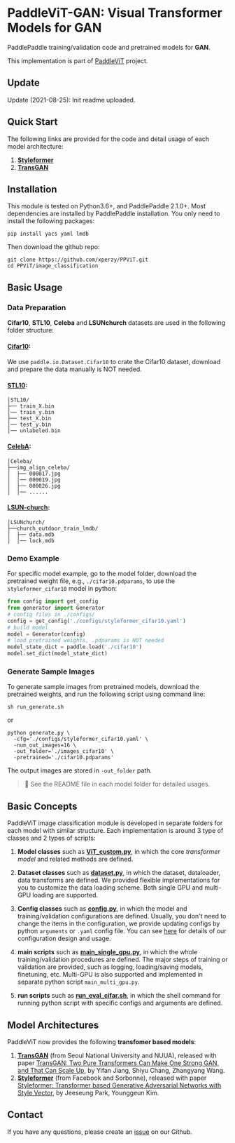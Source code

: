 # PaddleViT-GAN: Visual Transformer Models for GAN
PaddlePaddle training/validation code and pretrained models for **GAN**.

This implementation is part of [PaddleViT](https://github.com/xperzy/PPViT/tree/master) project.

## Update 
Update (2021-08-25): Init readme uploaded.

## Quick Start

 The following links are provided for the code and detail usage of each model architecture:
1. **[Styleformer](https://github.com/xperzy/PPViT/tree/develop/gan/Styleformer)**
2. **[TransGAN](https://github.com/xperzy/PPViT/tree/develop/gan/transGAN)**


## Installation
This module is tested on Python3.6+, and PaddlePaddle 2.1.0+. Most dependencies are installed by PaddlePaddle installation. You only need to install the following packages:
```shell
pip install yacs yaml lmdb
```
Then download the github repo:
```shell
git clone https://github.com/xperzy/PPViT.git
cd PPViT/image_classification
```

## Basic Usage
### Data Preparation
**Cifar10**, **STL10**, **Celeba** and **LSUNchurch** datasets are used in the following folder structure:
#### [Cifar10](https://www.cs.toronto.edu/~kriz/cifar.html):
   
   We use `paddle.io.Dataset.Cifar10` to crate the Cifar10 dataset, download and prepare the data manually is NOT needed.
#### [STL10](https://cs.stanford.edu/~acoates/stl10/):
```
│STL10/
├── train_X.bin
│── train_y.bin
├── test_X.bin
│── test_y.bin
│── unlabeled.bin
```
#### [CelebA](https://mmlab.ie.cuhk.edu.hk/projects/CelebA.html):
```
│Celeba/
├──img_align_celeba/
│  ├── 000017.jpg
│  │── 000019.jpg
│  ├── 000026.jpg
│  │── ......
```
#### [LSUN-church](https://www.yf.io/p/lsun):
```
│LSUNchurch/
├──church_outdoor_train_lmdb/
│  ├── data.mdb
│  │── lock.mdb
```
### Demo Example
For specific model example, go to the model folder, download the pretrained weight file, e.g., `./cifar10.pdparams`, to use the `styleformer_cifar10` model in python:
```python
from config import get_config
from generator import Generator
# config files in ./configs/
config = get_config('./configs/styleformer_cifar10.yaml')
# build model
model = Generator(config)
# load pretrained weights, .pdparams is NOT needed
model_state_dict = paddle.load('./cifar10')
model.set_dict(model_state_dict)
```

### Generate Sample Images
To generate sample images from pretrained models, download the pretrained weights, and run the following script using command line:
```shell
sh run_generate.sh
```
or 
```shell
python generate.py \
  -cfg='./configs/styleformer_cifar10.yaml' \
  -num_out_images=16 \
  -out_folder='./images_cifar10' \
  -pretrained='./cifar10.pdparams'
```
The output images are stored in `-out_folder` path.

> :robot: See the README file in each model folder for detailed usages.

## Basic Concepts
PaddleViT image classification module is developed in separate folders for each model with similar structure. Each implementation is around 3 type of classes and 2 types of scripts:
1. **Model classes** such as **[ViT_custom.py](https://github.com/xperzy/PPViT/blob/develop/gan/transGAN/models/ViT_custom.py)**, in which the core *transformer model* and related methods are defined.
   
2. **Dataset classes** such as **[dataset.py](https://github.com/xperzy/PPViT/blob/develop/gan/transGAN/datasets.py)**, in which the dataset, dataloader, data transforms are defined. We provided flexible implementations for you to customize the data loading scheme. Both single GPU and multi-GPU loading are supported.
   
3. **Config classes** such as **[config.py](https://github.com/xperzy/PPViT/blob/develop/gan/transGAN/config.py)**, in which the model and training/validation configurations are defined. Usually, you don't need to change the items in the configuration, we provide updating configs by python `arguments` or `.yaml` config file. You can see [here](https://github.com/xperzy/PPViT/blob/develop/docs/ppvit-config.md) for details of our configuration design and usage.
   
4. **main scripts** such as **[main_single_gpu.py](https://github.com/xperzy/PPViT/blob/develop/gan/transGAN/main_single_gpu.py)**, in which the whole training/validation procedures are defined. The major steps of training or validation are provided, such as logging, loading/saving models, finetuning, etc. Multi-GPU is also supported and implemented in separate python script `main_multi_gpu.py`.
   
5. **run scripts** such as **[run_eval_cifar.sh](https://github.com/xperzy/PPViT/blob/develop/gan/transGAN/run_eval_cifar.sh)**, in which the shell command for running python script with specific configs and arguments are defined.
   

## Model Architectures

PaddleViT now provides the following **transfomer based models**:
1. **[TransGAN](https://github.com/xperzy/PPViT/tree/develop/gan/transGAN)** (from Seoul National University and NUUA), released with paper [TransGAN: Two Pure Transformers Can Make One Strong GAN, and That Can Scale Up](https://arxiv.org/abs/2102.07074), by Yifan Jiang, Shiyu Chang, Zhangyang Wang.
2. **[Styleformer](https://github.com/xperzy/PPViT/tree/develop/gan/Styleformer)** (from Facebook and Sorbonne), released with paper [Styleformer: Transformer based Generative Adversarial Networks with Style Vector](https://arxiv.org/abs/2106.07023), by Jeeseung Park, Younggeun Kim.



## Contact
If you have any questions, please create an [issue](https://github.com/xperzy/PPViT/issues) on our Github.
